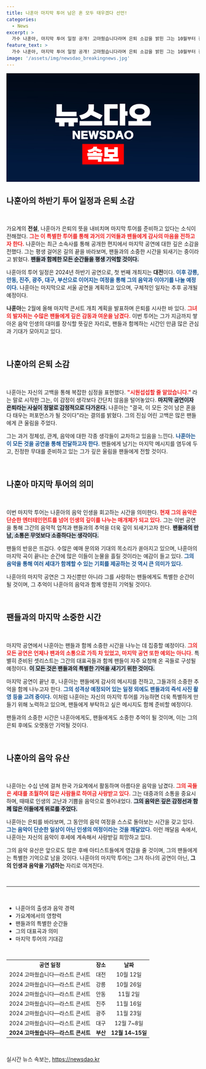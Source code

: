 ```yaml
---
title: 나훈아 마지막 투어 남은 혼 모두 태우겠다 선언!
categories:
  - News
excerpt: >
  가수 나훈아, 마지막 투어 일정 공개! 고마웠습니다라며 은퇴 소감을 밝힌 그는 10월부터 전국 투어를 시작한다. 팬들과의 이별을 앞둔 그의 마지막 무대에 많은 기대가 모이고 있다.
feature_text: >
  가수 나훈아, 마지막 투어 일정 공개! 고마웠습니다라며 은퇴 소감을 밝힌 그는 10월부터 전국 투어를 시작한다. 팬들과의 이별을 앞둔 그의 마지막 무대에 많은 기대가 모이고 있다.
image: '/assets/img/newsdao_breakingnews.jpg'
---
```


<p><img src="/assets/img/newsdao_breakingnews.jpg" alt="koreaapp 속보" /></p>

<h2 data-ke-size="size26">나훈아의 하반기 투어 일정과 은퇴 소감</h2>

<p data-ke-size="size16">&nbsp;</p>

<p>가요계의 <strong>전설</strong>, 나훈아가 은퇴의 뜻을 내비치며 마지막 투어를 준비하고 있다는 소식이 전해졌다. <b><span style="color: #ee2323;">그는 이 특별한 투어를 통해 과거의 기억들과 팬들에게 감사의 마음을 전하고자 한다.</span></b> 나훈아는 최근 소속사를 통해 공개한 편지에서 마지막 공연에 대한 깊은 소감을 전했다. 그는 평생 걸어온 길의 끝을 바라보며, 팬들과의 소중한 시간을 되새기는 중이라고 밝혔다. <b><span style="background-color: #21538527;">팬들과 함께한 모든 순간들을 평생 기억할 것이다.</span></b> </p>

<p>나훈아의 투어 일정은 2024년 하반기 공연으로, 첫 번째 개최지는 <strong>대전</strong>이다. <b><span style="color: #1a5490;">이후 강릉, 안동, 진주, 광주, 대구, 부산으로 이어지는 여정을 통해 그의 음악과 이야기를 나눌 예정이다.</span></b> 나훈아는 마지막으로 서울 공연을 계획하고 있으며, 구체적인 일자는 추후 공개될 예정이다. </p>

<p><b>나훈아</b>는 2월에 올해 마지막 콘서트 개최 계획을 발표하며 은퇴를 시사한 바 있다. <b><span style="color: #ee2323;">그녀의 발자취는 수많은 팬들에게 깊은 감동과 여운을 남겼다.</span></b> 이번 투어는 그가 지금까지 쌓아온 음악 인생의 대미를 장식할 뜻깊은 자리로, 팬들과 함께하는 시간인 만큼 많은 관심과 기대가 모아지고 있다. </p>

<p data-ke-size="size16">&nbsp;</p>

<h2 data-ke-size="size26">나훈아의 은퇴 소감</h2>

<p data-ke-size="size16">&nbsp;</p>

<p>나훈아는 자신의 고백을 통해 복잡한 심정을 표현했다. <b><span style="color: #ee2323;">"시원섭섭할 줄 알았습니다." </span></b>라는 말로 시작한 그는, 이 감정이 생각보다 간단치 않음을 털어놓았다. <b><span style="background-color: #21538527;">마지막 공연이자 은퇴라는 사실이 정말로 감정적으로 다가온다.</span></b> 나훈아는 "결국, 이 모든 것이 남은 혼을 다 태우는 퍼포먼스가 될 것이다"라는 결의를 밝혔다. 그의 진심 어린 고백은 많은 팬들에게 큰 울림을 주었다. </p>

<p>그는 과거 정체성, 관계, 음악에 대한 각종 생각들이 교차하고 있음을 느낀다. <b><span style="color: #1a5490;">나훈아는 이 모든 것을 공연을 통해 전달하고자 한다.</span></b> 팬들에게 남기는 마지막 메시지를 염두에 두고, 진정한 무대를 준비하고 있는 그가 깊은 울림을 팬들에게 전할 것이다.</p>

<p data-ke-size="size16">&nbsp;</p>

<h2 data-ke-size="size26">나훈아 마지막 투어의 의미</h2>

<p data-ke-size="size16">&nbsp;</p>

<p>이번 마지막 투어는 나훈아의 음악 인생을 회고하는 시간을 의미한다. <b><span style="color: #ee2323;">현재 그의 음악은 단순한 엔터테인먼트를 넘어 인생의 깊이를 나누는 매개체가 되고 있다.</span></b> 그는 이번 공연을 통해 그간의 음악적 업적과 팬들과의 추억을 더욱 깊이 되새기고자 한다. <b><span style="background-color: #21538527;">팬들과의 만남, 소통은 무엇보다 소중하다는 생각이다.</span></b></p>

<p>팬들의 반응은 뜨겁다. 수많은 예매 문의와 기대의 목소리가 쏟아지고 있으며, 나훈아의 마지막 곡이 끝나는 순간에 많은 이들이 눈물을 흘릴 것이라는 예감이 들고 있다. <b><span style="color: #1a5490;">그의 음악을 통해 여러 세대가 함께할 수 있는 기회를 제공하는 것 역시 큰 의미가 있다.</span></b></p>

<p>나훈아의 마지막 공연은 그 자신뿐만 아니라 그를 사랑하는 팬들에게도 특별한 순간이 될 것이며, 그 추억이 나훈아의 음악과 함께 영원히 기억될 것이다. </p>

<p data-ke-size="size16">&nbsp;</p>

<h2 data-ke-size="size26">팬들과의 마지막 소중한 시간</h2>

<p data-ke-size="size16">&nbsp;</p>

<p>마지막 공연에서 나훈아는 팬들과 함께 소중한 시간을 나누는 데 집중할 예정이다. <b><span style="color: #ee2323;">그의 모든 공연은 언제나 팬과의 소통으로 가득 차 있었고, 마지막 공연 또한 예외는 아니다.</span></b> 특별히 준비된 셋리스트는 그간의 대표곡들과 함께 팬들이 자주 요청해 온 곡들로 구성될 예정이다. <b><span style="background-color: #21538527;">이 모든 것은 팬들과의 특별한 기억을 새기기 위한 것이다.</span></b></p>

<p>마지막 공연이 끝난 후, 나훈아는 팬들에게 감사의 메시지를 전하고, 그들과의 소중한 추억을 함께 나누고자 한다. <b><span style="color: #1a5490;">그의 성격상 예정되어 있는 일정 외에도 팬들과의 즉석 사진 촬영 등을 고려 중이다.</span></b> 이처럼 나훈아는 자신의 마지막 투어를 가능하면 더욱 특별하게 만들기 위해 노력하고 있으며, 팬들에게 부탁하고 싶은 메시지도 함께 준비할 예정이다. </p>

<p>팬들과의 소중한 시간은 나훈아에게도, 팬들에게도 소중한 추억이 될 것이며, 이는 그의 은퇴 후에도 오랫동안 기억될 것이다. </p>

<p data-ke-size="size16">&nbsp;</p>

<h2 data-ke-size="size26">나훈아의 음악 유산</h2>

<p data-ke-size="size16">&nbsp;</p>

<p>나훈아는 수십 년에 걸쳐 한국 가요계에서 활동하며 아름다운 음악을 남겼다. <b><span style="color: #ee2323;">그의 곡들은 세대를 초월하여 많은 사람들로 하여금 사랑받고 있다.</span></b> 그는 대중과의 소통을 중요시하며, 때때로 인생의 고난과 기쁨을 음악으로 풀어내었다. <b><span style="background-color: #21538527;">그의 음악은 깊은 감정선과 함께 많은 이들에게 위로를 주었다.</span></b> </p>

<p>나훈아는 은퇴를 바라보며, 그 동안의 음악 여정을 스스로 돌아보는 시간을 갖고 있다. <b><span style="color: #1a5490;">그는 음악이 단순한 일상이 아닌 인생의 여정이라는 것을 깨달았다.</span></b> 이런 깨달음 속에서, 나훈아는 자신의 음악이 후세에 계속해서 사랑받길 희망하고 있다.</p>

<p>그의 음악 유산은 앞으로도 많은 후배 아티스트들에게 영감을 줄 것이며, 그의 팬들에게는 특별한 기억으로 남을 것이다. 나훈아의 마지막 투어는 그저 하나의 공연이 아닌, <strong>그의 인생과 음악을 기념하는</strong> 자리로 여겨진다. </p>

<p data-ke-size="size16">&nbsp;</p> 

<hr>

<p data-ke-size="size16">&nbsp;</p> 

<ul>
<li>나훈아의 출생과 음악 경력</li>
<li>가요계에서의 영향력</li>
<li>팬들과의 특별한 순간들</li>
<li>그의 대표곡과 의미</li>
<li>마지막 투어의 기대감</li>
</ul>

<p data-ke-size="size16">&nbsp;</p> 

<table style="border-collapse: collapse; width: 100%;">
<tr>
<td style="text-align: center; height: 17px;"><b>공연 일정</b></td>
<td style="text-align: center; height: 17px;"><b>장소</b></td>
<td style="text-align: center; height: 17px;"><b>날짜</b></td>
</tr>
<tr>
<td style="text-align: center; height: 17px;">2024 고마웠습니다―라스트 콘서트</td>
<td style="text-align: center; height: 17px;">대전</td>
<td style="text-align: center; height: 17px;">10월 12일</td>
</tr>
<tr>
<td style="text-align: center; height: 17px;">2024 고마웠습니다―라스트 콘서트</td>
<td style="text-align: center; height: 17px;">강릉</td>
<td style="text-align: center; height: 17px;">10월 26일</td>
</tr>
<tr>
<td style="text-align: center; height: 17px;">2024 고마웠습니다―라스트 콘서트</td>
<td style="text-align: center; height: 17px;">안동</td>
<td style="text-align: center; height: 17px;">11월 2일</td>
</tr>
<tr>
<td style="text-align: center; height: 17px;">2024 고마웠습니다―라스트 콘서트</td>
<td style="text-align: center; height: 17px;">진주</td>
<td style="text-align: center; height: 17px;">11월 16일</td>
</tr>
<tr>
<td style="text-align: center; height: 17px;">2024 고마웠습니다―라스트 콘서트</td>
<td style="text-align: center; height: 17px;">광주</td>
<td style="text-align: center; height: 17px;">11월 23일</td>
</tr>
<tr>
<td style="text-align: center; height: 17px;">2024 고마웠습니다―라스트 콘서트</td>
<td style="text-align: center; height: 17px;">대구</td>
<td style="text-align: center; height: 17px;">12월 7~8일</td>
</tr>
<tr>
<td style="text-align: center; height: 17px;"><b>2024 고마웠습니다―라스트 콘서트</b></td>
<td style="text-align: center; height: 17px;"><b>부산</b></td>
<td style="text-align: center; height: 17px;"><b>12월 14~15일</b></td>
</tr>
</table>

<p data-ke-size="size16">&nbsp;</p>
실시간 뉴스 속보는, <a href="https://newsdao.kr" rel="dofollow">https://newsdao.kr</a>


